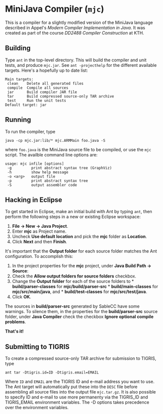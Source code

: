 MiniJava Compiler (`mjc`)
=========================

This is a compiler for a slightly modified version of the MiniJava
language described in Appel's *Modern Compiler Implementation in Java*.
It was created as part of the course *DD2488 Compiler Construction* at
KTH.

Building
--------

Type `ant` in the top-level directory. This will build the compiler
and unit tests, and produce `mjc.jar`. See `ant -projecthelp` for the
different available targets. Here's a hopefully up to date list:

    Main targets:
     clean    Delete all generated files
     compile  Compile all sources
     jar      Build compiler JAR file
     tar      Build compressed source-only TAR archive
     test     Run the unit tests
    Default target: jar

Running
-------
To run the compiler, type

    java -cp mjc.jar:lib/* mjc.ARMMain foo.java -S

where `foo.java` is the MiniJava source file to be compiled, or use the
`mjc` script. The availble command line options are:

    usage: mjc infile [options]
     -g         print abstract syntax tree (GraphViz)
     -h         show help message
     -o <arg>   output file
     -p         print abstract syntax tree
     -S         output assembler code

Hacking in Eclipse
------------------

To get started in Eclipse, make an initial build with Ant by typing `ant`,
then perform the following steps in a new or existing Eclipse workspace:

1. **File → New → Java Project**.
2. Enter **mjc** as Project name.
3. Uncheck **Use default location** and pick the **mjc** folder as **Location**.
4. Click **Next** and then **Finish**.

It's important that the **Output folder** for each source folder matches
the Ant configuration. To accomplish this:

1. In the project properties for the **mjc** project, under
   **Java Build Path → Source**:
  1. Check the **Allow output folders for source folders** checkbox.
  2. Change the **Output folder** for each of the source folders to
    * **build/parser-classes** for **mjc/build/parser-src**
    * **build/main-classes** for **mjc/src/main/java**, and
    * **build/test-classes** for **mjc/src/test/java**.
  3. Click **OK**.

The sources in **build/parser-src** generated by SableCC have some warnings.
To silence them, in the properties for the **build/parser-src** source folder,
under **Java Compiler** check the checkbox **Ignore optional compile problems**.

**That's it!**

Submitting to TIGRIS
--------------------

To create a compressed source-only TAR archive for submission to TIGRIS, type

    ant tar -Dtigris.id=ID -Dtigris.email=EMAIL

Where `ID` and `EMAIL` are the TIGRIS ID and e-mail address you want to use.
The Ant target will automatically put these into the `DESC` file before
assembling all source files into the output file `mjc.tar.gz`. It is also
possible to specify ID and e-mail to use more permanenty via the TIGRIS_ID
and TIGRIS_EMAIL environment variables. The -D options takes precedence over
the environment variables.

